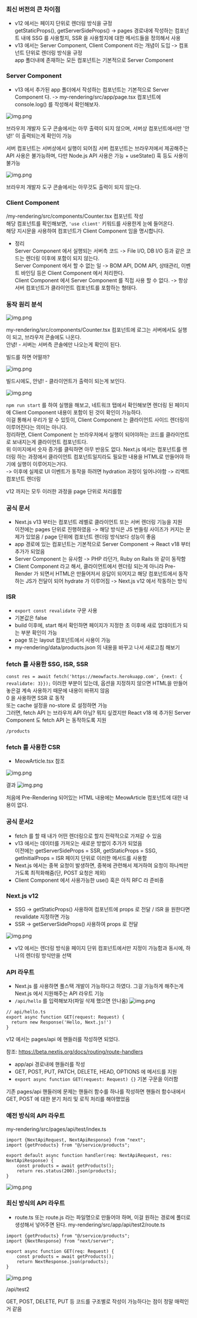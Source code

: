 ### 최신 버전의 큰 차이점

- v12 에서는 페이지 단위로 렌더링 방식을 규정   
getStaticProps(), getServerSideProps() -> pages 경로내에 작성하는 컴포넌트 내에 SSG 를 사용할지, SSR 을 사용할지에 대한 메서드들을 정의해서 사용
- v13 에서는 Server Component, Client Component 라는 개념이 도입 -> 컴포넌트 단위로 렌더링 방식을 규정   
app 폴더내에 존재하는 모든 컴포넌트는 기본적으로 Server Component

### Server Component
- v13 에서 추가된 app 폴더에서 작성하는 컴포넌트는 기본적으로 Server Component 다. -> my-rendering/src/app/page.tsx 컴포넌트에 console.log() 를 작성해서 확인해보자.

![img.png](imgs/img.png)

브라우저 개발자 도구 콘솔에서는 아무 출력이 되지 않으며, 서버상 컴포넌트에서만  '안녕!' 이 출력되는게 확인이 가능   

서버 컴포넌트는 서버상에서 실행이 되어짐
서버 컴포넌트는 브라우저에서 제공해주는 API 사용은 불가능하며, 다만 Node.js API 사용은 가능 + useState() 훅 등도 사용이 불가능

![img.png](imgs/img2.png)

브라우저 개발자 도구 콘솔에서는 아무것도 출력이 되지 않는다.

### Client Component

/my-rendering/src/components/Counter.tsx 컴포넌트 작성   
해당 컴포넌트를 확인해보면, `'use client'` 키워드를 사용한게 눈에 들어온다.   
해당 지시문을 사용하여 컴포넌트가 Client Component 임을 명시합니다.

- 정리   
Server Component 에서 실행되는 서버측 코드 -> File I/O, DB I/O 등과 같은 코드는 렌더링 이후에 포함이 되지 않는다.   
Server Component 에서 할 수 없는 일 -> BOM API, DOM API, 상태관리, 이벤트 바인딩 등은 Client Component 에서 처리한다.   
Client Component 에서 Server Component 를 직접 사용 할 수 없다. -> 항상 서버 컴포넌트가 클라이언트 컴포넌트를 포함하는 형태다.

### 동작 원리 분석

![img.png](imgs/img3.png)

my-rendering/src/components/Counter.tsx 컴포넌트에 로그는 서버에서도 실행이 되고, 브라우저 콘솔에도 나온다.   
안녕! - 서버는 서버측 콘솔에만 나오는게 확인이 된다.

빌드를 하면 어떨까?

![img.png](imgs/img4.png)

빌드시에도, 안녕! - 클라이언트가 출력이 되는게 보인다.

![img.png](imgs/img5.png)

`npm run start` 를 하여 실행을 해보고, 네트워크 탭에서 확인해보면 렌더링 된 페이지에 Client Component 내용이 포함이 된 것이 확인이 가능하다.   
이걸 통해서 우리가 알 수 있듯이, Client Component 는 클라이언트 사이드 렌더링이 이루어진다는 의미는 아니다.   
정리하면, Client Component 는 브라우저에서 실행이 되어야하는 코드를 클라이언트로 보내지는게 클라이언트 컴포넌트다.   
위 이미지에서 숫자 증가를 클릭하면 아무 반응도 없다. Next.js 에서는 컴포넌트를 렌더링 하는 과정에서 클라이언트 컴포넌트일지라도 필요한 내용을 HTML로 만들어야 하기에 실행이 이루어지는거다.   
-> 이후에 실제로 UI 이벤트가 동작을 하려면 hydration 과정이 일어나야함 -> 리액트 컴포넌트 렌더링   

v12 까지는 모두 이러한 과정을 page 단위로 처리를함

### 공식 문서
- Next.js v13 부터는 컴포넌트 레벨로 클라이언트 또는 서버 렌더링 기능을 지원   
이전에는 pages 단위로 진행하였음 -> 해당 방식은 JS 번들링 사이즈가 커지는 문제가 있었음 / page 단위에 컴포넌트 렌더링 방식보다 성능이 좋음
- app 경로에 있는 컴포넌트는 기본적으로 Server Component -> React v18 부터 추가가 되었음
- Server Component 는 유사함 -> PHP 라던가, Ruby on Rails 와 같이 동작함
- Client Component 라고 해서, 클라이언트에서 렌더링 되는게 아니라 Pre-Render 가 되면서 HTML은 만들어저서 응답이 되어지고 해당 컴포넌트에서 동작하는 JS가 전달이 되어 hydrate 가 이루어짐 -> Next.js v12 에서 작동하는 방식

### ISR
- `export const revalidate` 구문 사용
- 기본값은 false
- build 이후에, start 해서 확인하면 페이지가 지정한 초 이후에 새로 업데이트가 되는 부분 확인이 가능
- page 또는 layout 컴포넌트에서 사용이 가능
- my-rendering/data/products.json 의 내용을 바꾸고 나서 새로고침 해보기

### fetch 를 사용한 SSG, ISR, SSR

`const res = await fetch('https://meowfacts.herokuapp.com', {next: { revalidate: 3}});` 이러한 부분이 있는데, 옵션을 지정하지 않으면 HTML을 만들어놓은걸 계속 사용하기 때문에 내용이 바뀌지 않음   
0 을 사용하면 SSR 로 동작   
또는 cache 설정을 no-store 로 설정하면 가능   
그러면, fetch API 는 브라우저 API 아님? 뭐지 싶겠지만 React v18 에 추가된 Server Component 도 fetch API 는 동작하도록 지원

```
/products
```

### fetch 를 사용한 CSR

- MeowArticle.tsx 참조

![img.png](imgs/img6.png)

결과
![img.png](imgs/img7.png)

처음에 Pre-Rendering 되어있는 HTML 내용에는 MeowArticle 컴포넌트에 대한 내용이 없다.

### 공식 문서2

- fetch 를 할 때 내가 어떤 렌더링으로 할지 전략적으로 가져갈 수 있음
- v13 에서는 데이터를 가져오는 새로운 방법이 추가가 되었음   
이전에는 getServerSideProps = SSR, getStaticProps = SSG, getInitialProps = ISR 페이지 단위로 이러한 메서드를 사용함
- Next.js 에서는 중복 요청이 발생하면, 중복에 관련해서 제거하여 요청이 하나씩만 가도록 최적화해줌(단, POST 요청은 제외)
- Client Component 에서 사용가능한 use() 훅은 아직 RFC 라 준비중

### Next.js v12

- SSG -> getStaticProps() 사용하여 컴포넌트에 props 로 전달 / ISR 을 원한다면 revalidate 지정하면 가능
- SSR -> getServerSideProps() 사용하여 props 로 전달

![img.png](imgs/img8.png)

- v12 에서는 렌더링 방식을 페이지 단위 컴포넌트에서만 지정이 가능함과 동시에, 하나의 렌더링 방식만을 선택

### API 라우트

- Next.js 를 사용하면 풀스택 개발이 가능하다고 하였다. 그걸 가능하게 해주는게 Next.js 에서 지원해주는 API 라우트 기능
- `/api/hello` 를 입력해보자(파일 삭제 했으면 안나옴) 
![img.png](imgs/img9.png)

```
// api/hello.ts
export async function GET(request: Request) {
  return new Response('Hello, Next.js!')
}
```

v12 에서는 pages/api 에 핸들러를 작성하면 되었다.

참조: https://beta.nextjs.org/docs/routing/route-handlers
- app/api 경로내에 핸들러를 작성
- GET, POST, PUT, PATCH, DELETE, HEAD, OPTIONS 에 메서드를 지원
- `export async function GET(request: Request) {}` 기본 구문을 이러함

기존 pages/api 핸들러에 문제는 핸들러 함수를 하나를 작성하면 핸들러 함수내에서 GET, POST 에 대한 분기 처리 및 로직 처리를 해야했었음

### 예전 방식의 API 라우트

my-rendering/src/pages/api/test/index.ts
```
import {NextApiRequest, NextApiResponse} from "next";
import {getProducts} from "@/service/products";

export default async function handler(req: NextApiRequest, res: NextApiResponse) {
    const products = await getProducts();
    return res.status(200).json(products);
}
```

![img.png](imgs/img10.png)

### 최신 방식의 API 라우트
- route.ts 또는 route.js 라는 파일명으로 만들어야 하며, 이걸 원하는 경로에 폴더로 생성해서 넣어주면 된다.
my-rendering/src/app/api/test2/route.ts
```
import {getProducts} from "@/service/products";
import {NextResponse} from "next/server";

export async function GET(req: Request) {
    const products = await getProducts();
    return NextResponse.json(products);
}
```
![img.png](imgs/img11.png)

/api/test2   

GET, POST, DELETE, PUT 등 코드를 구조별로 작성이 가능하다는 점이 정말 매력인거 같음